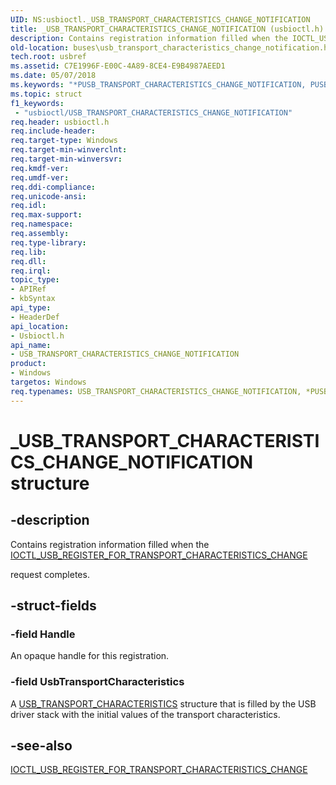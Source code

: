 ```yaml
---
UID: NS:usbioctl._USB_TRANSPORT_CHARACTERISTICS_CHANGE_NOTIFICATION
title: _USB_TRANSPORT_CHARACTERISTICS_CHANGE_NOTIFICATION (usbioctl.h)
description: Contains registration information filled when the IOCTL_USB_REGISTER_FOR_TRANSPORT_CHARACTERISTICS_CHANGE request completes.
old-location: buses\usb_transport_characteristics_change_notification.htm
tech.root: usbref
ms.assetid: C7E1996F-E00C-4A89-8CE4-E9B4987AEED1
ms.date: 05/07/2018
ms.keywords: "*PUSB_TRANSPORT_CHARACTERISTICS_CHANGE_NOTIFICATION, PUSB_TRANSPORT_CHARACTERISTICS_CHANGE_NOTIFICATION, PUSB_TRANSPORT_CHARACTERISTICS_CHANGE_NOTIFICATION structure pointer [Buses], USB_TRANSPORT_CHARACTERISTICS_CHANGE_NOTIFICATION, USB_TRANSPORT_CHARACTERISTICS_CHANGE_NOTIFICATION structure [Buses], _USB_TRANSPORT_CHARACTERISTICS_CHANGE_NOTIFICATION, buses.usb_transport_characteristics_change_notification, usbioctl/PUSB_TRANSPORT_CHARACTERISTICS_CHANGE_NOTIFICATION, usbioctl/_USB_TRANSPORT_CHARACTERISTICS_CHANGE_NOTIFICATION"
ms.topic: struct
f1_keywords:
 - "usbioctl/USB_TRANSPORT_CHARACTERISTICS_CHANGE_NOTIFICATION"
req.header: usbioctl.h
req.include-header: 
req.target-type: Windows
req.target-min-winverclnt: 
req.target-min-winversvr: 
req.kmdf-ver: 
req.umdf-ver: 
req.ddi-compliance: 
req.unicode-ansi: 
req.idl: 
req.max-support: 
req.namespace: 
req.assembly: 
req.type-library: 
req.lib: 
req.dll: 
req.irql: 
topic_type:
- APIRef
- kbSyntax
api_type:
- HeaderDef
api_location:
- Usbioctl.h
api_name:
- USB_TRANSPORT_CHARACTERISTICS_CHANGE_NOTIFICATION
product:
- Windows
targetos: Windows
req.typenames: USB_TRANSPORT_CHARACTERISTICS_CHANGE_NOTIFICATION, *PUSB_TRANSPORT_CHARACTERISTICS_CHANGE_NOTIFICATION
---
```


# _USB_TRANSPORT_CHARACTERISTICS_CHANGE_NOTIFICATION structure


## -description


Contains registration information filled when the <a href="https://docs.microsoft.com/windows-hardware/drivers/ddi/usbioctl/ni-usbioctl-ioctl_usb_register_for_transport_characteristics_change">IOCTL_USB_REGISTER_FOR_TRANSPORT_CHARACTERISTICS_CHANGE</a> 

request completes.


## -struct-fields




### -field Handle

An opaque handle for this registration.


### -field UsbTransportCharacteristics

A <a href="https://docs.microsoft.com/windows-hardware/drivers/ddi/usbioctl/ns-usbioctl-_usb_transport_characteristics">USB_TRANSPORT_CHARACTERISTICS</a> structure that is filled by the USB driver stack with the initial values of the transport characteristics. 



## -see-also




<a href="https://docs.microsoft.com/windows-hardware/drivers/ddi/usbioctl/ni-usbioctl-ioctl_usb_register_for_transport_characteristics_change">IOCTL_USB_REGISTER_FOR_TRANSPORT_CHARACTERISTICS_CHANGE</a>
 

 

